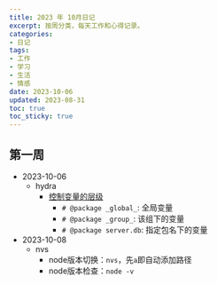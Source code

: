 ```yaml
---
title: 2023 年 10月日记
excerpt: 按周分类，每天工作和心得记录。
categories:
- 日记
tags:
- 工作
- 学习
- 生活
- 情感
date: 2023-10-06
updated: 2023-08-31
toc: true
toc_sticky: true
---
```



## 第一周

* 2023-10-06
  * hydra
    * [控制变量的层级](https://hydra.cc/docs/advanced/overriding_packages/)
      * `# @package _global_`: 全局变量
      * `# @package _group_`: 该组下的变量
      * `# @package server.db`: 指定包名下的变量
* 2023-10-08
  * nvs
    * node版本切换：`nvs`，先`a`即自动添加路径
    * node版本检查：`node -v`